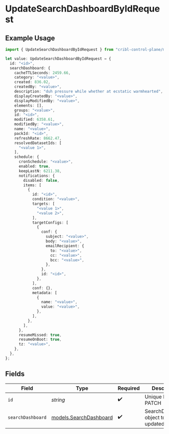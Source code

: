 # UpdateSearchDashboardByIdRequest

## Example Usage

```typescript
import { UpdateSearchDashboardByIdRequest } from "cribl-control-plane/models/operations";

let value: UpdateSearchDashboardByIdRequest = {
  id: "<id>",
  searchDashboard: {
    cacheTTLSeconds: 2459.66,
    category: "<value>",
    created: 836.02,
    createdBy: "<value>",
    description: "duh pressure while whether at ecstatic warmhearted",
    displayCreatedBy: "<value>",
    displayModifiedBy: "<value>",
    elements: [],
    groups: "<value>",
    id: "<id>",
    modified: 6358.61,
    modifiedBy: "<value>",
    name: "<value>",
    packId: "<id>",
    refreshRate: 8662.47,
    resolvedDatasetIds: [
      "<value 1>",
    ],
    schedule: {
      cronSchedule: "<value>",
      enabled: true,
      keepLastN: 6211.38,
      notifications: {
        disabled: false,
        items: [
          {
            id: "<id>",
            condition: "<value>",
            targets: [
              "<value 1>",
              "<value 2>",
            ],
            targetConfigs: [
              {
                conf: {
                  subject: "<value>",
                  body: "<value>",
                  emailRecipient: {
                    to: "<value>",
                    cc: "<value>",
                    bcc: "<value>",
                  },
                },
                id: "<id>",
              },
            ],
            conf: {},
            metadata: [
              {
                name: "<value>",
                value: "<value>",
              },
            ],
          },
        ],
      },
      resumeMissed: true,
      resumeOnBoot: true,
      tz: "<value>",
    },
  },
};
```

## Fields

| Field                                                     | Type                                                      | Required                                                  | Description                                               |
| --------------------------------------------------------- | --------------------------------------------------------- | --------------------------------------------------------- | --------------------------------------------------------- |
| `id`                                                      | *string*                                                  | :heavy_check_mark:                                        | Unique ID to PATCH                                        |
| `searchDashboard`                                         | [models.SearchDashboard](../../models/searchdashboard.md) | :heavy_check_mark:                                        | SearchDashboard object to be updated                      |